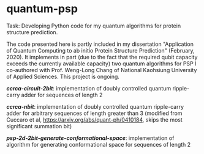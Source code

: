 # quantum-psp
Task: Developing Python code for my quantum algorithms for protein structure prediction. 

The code presented here is partly included in my dissertation "Application of Quantum Computing to ab initio Protein Structure Prediction" (February, 2020). It implements in part (due to the fact that the required qubit capacity exceeds the currently available capacity) two quantum algorithms for PSP I co-authored with Prof. Weng-Long Chang of National Kaohsiung University of Applied Sciences. This project is ongoing. 

**_ccrca-circuit-2bit_**: implementation of doubly controlled quantum ripple-carry adder for sequences of length 2

**_ccrca-nbit_**: implementation of doubly controlled quantum ripple-carry adder for arbitrary sequences of length greater than 3 (modified from Cuccaro et al, https://arxiv.org/abs/quant-ph/0410184, skips the most significant summation bit)

**_psp-2d-2bit-generate-conformational-space_**: implementation of algorithm for generating conformational space for sequences of length 2
